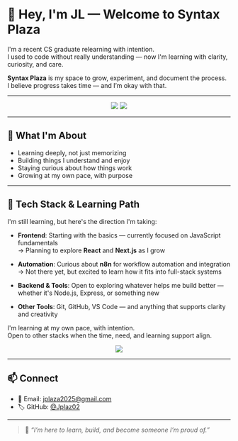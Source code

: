 # 👋 Hey, I'm JL — Welcome to Syntax Plaza

I'm a recent CS graduate relearning with intention.  
I used to code without really understanding — now I'm learning with clarity, curiosity, and care.

**Syntax Plaza** is my space to grow, experiment, and document the process.  
I believe progress takes time — and I’m okay with that.

---
<div align="center">
  <img src="https://github-readme-stats.vercel.app/api?username=Jplaz02&theme=radical&show_icons=true&hide_border=false&count_private=true" />
  <img src="https://streak-stats.demolab.com?user=Jplaz02&theme=radical&hide_border=true](https://github-readme-streak-stats.herokuapp.com/?user=Jplaz02&theme=radical&hide_border=false)" />
</div>

---

## 🌱 What I'm About

- Learning deeply, not just memorizing
- Building things I understand and enjoy
- Staying curious about how things work
- Growing at my own pace, with purpose

---

## 🧰 Tech Stack & Learning Path

I'm still learning, but here's the direction I'm taking:

- **Frontend**: Starting with the basics — currently focused on JavaScript fundamentals  
  → Planning to explore **React** and **Next.js** as I grow

- **Automation**: Curious about **n8n** for workflow automation and integration  
  → Not there yet, but excited to learn how it fits into full-stack systems

- **Backend & Tools**: Open to exploring whatever helps me build better — whether it's Node.js, Express, or something new

- **Other Tools**: Git, GitHub, VS Code — and anything that supports clarity and creativity

I'm learning at my own pace, with intention.  
Open to other stacks when the time, need, and learning support align.

<div align="center">
  <img src="https://github-readme-stats.vercel.app/api/top-langs/?username=Jplaz02&theme=radical&show_icons=true&hide_border=true&layout=compact" />
</div>

---

## 📫 Connect

- 📧 Email: jplaza2025@gmail.com  
- 🏷️ GitHub: [@Jplaz02](https://github.com/Jplaz02)

---

> 🌿 *“I’m here to learn, build, and become someone I’m proud of.”*

